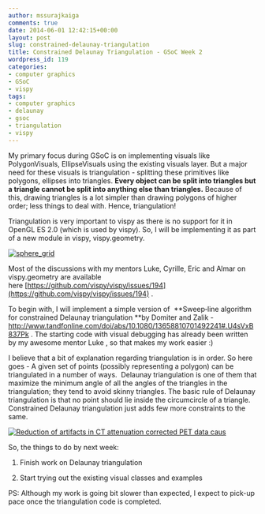 ```yaml
---
author: mssurajkaiga
comments: true
date: 2014-06-01 12:42:15+00:00
layout: post
slug: constrained-delaunay-triangulation
title: Constrained Delaunay Triangulation - GSoC Week 2
wordpress_id: 119
categories:
- computer graphics
- GSoC
- vispy
tags:
- computer graphics
- delaunay
- gsoc
- triangulation
- vispy
---
```


My primary focus during GSoC is on implementing visuals like PolygonVisuals, EllipseVisuals using the existing visuals layer. But a major need for these visuals is triangulation - splitting these primitives like polygons, ellipses into triangles. **Every object can be split into triangles but a triangle cannot be split into anything else than triangles.** Because of this, drawing triangles is a lot simpler than drawing polygons of higher order; less things to deal with. Hence, triangulation!

Triangulation is very important to vispy as there is no support for it in OpenGL ES 2.0 (which is used by vispy). So, I will be implementing it as part of a new module in vispy, vispy.geometry.

[![sphere_grid](http://mssuraj.files.wordpress.com/2014/06/sphere_grid.png?w=300)](https://mssuraj.files.wordpress.com/2014/06/sphere_grid.png)



Most of the discussions with my mentors Luke, Cyrille, Eric and Almar on vispy.geometry are available here [https://github.com/vispy/vispy/issues/194](https://github.com/vispy/vispy/issues/194) .

To begin with, I will implement a simple version of  **Sweep‐line algorithm for constrained Delaunay triangulation **by Domiter and Zalik - http://www.tandfonline.com/doi/abs/10.1080/13658810701492241#.U4sVxB837Pk . The starting code with visual debugging has already been written by my awesome mentor Luke , so that makes my work easier :)

I believe that a bit of explanation regarding triangulation is in order. So here goes - A given set of points (possibly representing a polygon) can be triangulated in a number of ways.  Delaunay triangulation is one of them that maximize the minimum angle of all the angles of the triangles in the triangulation; they tend to avoid skinny triangles. The basic rule of Delaunay triangulation is that no point should lie inside the circumcircle of a triangle. Constrained Delaunay triangulation just adds few more constraints to the same.

[![Reduction of artifacts in CT attenuation corrected PET data caus](http://mssuraj.files.wordpress.com/2014/06/medium_259_2011_1900_fig2_html.jpg?w=284)](https://mssuraj.files.wordpress.com/2014/06/medium_259_2011_1900_fig2_html.jpg)

So, the things to do by next week:

1. Finish work on Delaunay triangulation

2. Start trying out the existing visual classes and examples

PS: Although my work is going bit slower than expected, I expect to pick-up pace once the triangulation code is completed.
